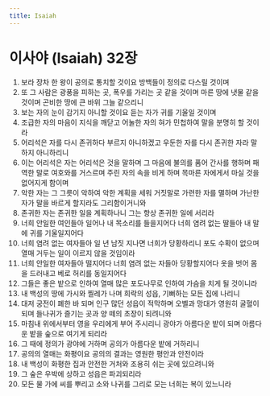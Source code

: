 ```yaml
---
title: Isaiah
---
```


# 이사야 (Isaiah) 32장
1. 보라 장차 한 왕이 공의로 통치할 것이요 방백들이 정의로 다스릴 것이며
1. 또 그 사람은 광풍을 피하는 곳, 폭우를 가리는 곳 같을 것이며 마른 땅에 냇물 같을 것이며 곤비한 땅에 큰 바위 그늘 같으리니
1. 보는 자의 눈이 감기지 아니할 것이요 듣는 자가 귀를 기울일 것이며
1. 조급한 자의 마음이 지식을 깨닫고 어눌한 자의 혀가 민첩하여 말을 분명히 할 것이라
1. 어리석은 자를 다시 존귀하다 부르지 아니하겠고 우둔한 자를 다시 존귀한 자라 말하지 아니하리니
1. 이는 어리석은 자는 어리석은 것을 말하며 그 마음에 불의를 품어 간사를 행하며 패역한 말로 여호와를 거스르며 주린 자의 속을 비게 하며 목마른 자에게서 마실 것을 없어지게 함이며
1. 악한 자는 그 그릇이 악하여 악한 계획을 세워 거짓말로 가련한 자를 멸하며 가난한 자가 말을 바르게 할지라도 그리함이거니와
1. 존귀한 자는 존귀한 일을 계획하나니 그는 항상 존귀한 일에 서리라
1. 너희 안일한 여인들아 일어나 내 목소리를 들을지어다 너희 염려 없는 딸들아 내 말에 귀를 기울일지어다
1. 너희 염려 없는 여자들아 일 년 남짓 지나면 너희가 당황하리니 포도 수확이 없으며 열매 거두는 일이 이르지 않을 것임이라
1. 너희 안일한 여자들아 떨지어다 너희 염려 없는 자들아 당황할지어다 옷을 벗어 몸을 드러내고 베로 허리를 동일지어다
1. 그들은 좋은 밭으로 인하여 열매 많은 포도나무로 인하여 가슴을 치게 될 것이니라
1. 내 백성의 땅에 가시와 찔레가 나며 희락의 성읍, 기뻐하는 모든 집에 나리니
1. 대저 궁전이 폐한 바 되며 인구 많던 성읍이 적막하며 오벨과 망대가 영원히 굴혈이 되며 들나귀가 즐기는 곳과 양 떼의 초장이 되려니와
1. 마침내 위에서부터 영을 우리에게 부어 주시리니 광야가 아름다운 밭이 되며 아름다운 밭을 숲으로 여기게 되리라
1. 그 때에 정의가 광야에 거하며 공의가 아름다운 밭에 거하리니
1. 공의의 열매는 화평이요 공의의 결과는 영원한 평안과 안전이라
1. 내 백성이 화평한 집과 안전한 거처와 조용히 쉬는 곳에 있으려니와
1. 그 숲은 우박에 상하고 성읍은 파괴되리라
1. 모든 물 가에 씨를 뿌리고 소와 나귀를 그리로 모는 너희는 복이 있느니라